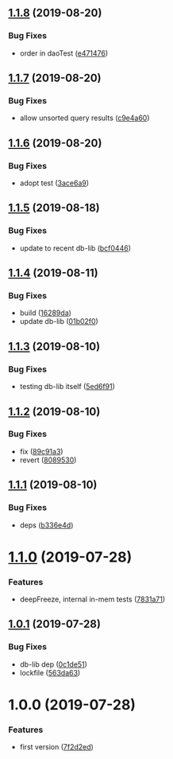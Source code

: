 ## [1.1.8](https://github.com/NaturalCycles/db-dev-lib/compare/v1.1.7...v1.1.8) (2019-08-20)


### Bug Fixes

* order in daoTest ([e471476](https://github.com/NaturalCycles/db-dev-lib/commit/e471476))

## [1.1.7](https://github.com/NaturalCycles/db-dev-lib/compare/v1.1.6...v1.1.7) (2019-08-20)


### Bug Fixes

* allow unsorted query results ([c9e4a60](https://github.com/NaturalCycles/db-dev-lib/commit/c9e4a60))

## [1.1.6](https://github.com/NaturalCycles/db-dev-lib/compare/v1.1.5...v1.1.6) (2019-08-20)


### Bug Fixes

* adopt test ([3ace6a9](https://github.com/NaturalCycles/db-dev-lib/commit/3ace6a9))

## [1.1.5](https://github.com/NaturalCycles/db-dev-lib/compare/v1.1.4...v1.1.5) (2019-08-18)


### Bug Fixes

* update to recent db-lib ([bcf0446](https://github.com/NaturalCycles/db-dev-lib/commit/bcf0446))

## [1.1.4](https://github.com/NaturalCycles/db-dev-lib/compare/v1.1.3...v1.1.4) (2019-08-11)


### Bug Fixes

* build ([16289da](https://github.com/NaturalCycles/db-dev-lib/commit/16289da))
* update db-lib ([01b02f0](https://github.com/NaturalCycles/db-dev-lib/commit/01b02f0))

## [1.1.3](https://github.com/NaturalCycles/db-dev-lib/compare/v1.1.2...v1.1.3) (2019-08-10)


### Bug Fixes

* testing db-lib itself ([5ed6f91](https://github.com/NaturalCycles/db-dev-lib/commit/5ed6f91))

## [1.1.2](https://github.com/NaturalCycles/db-dev-lib/compare/v1.1.1...v1.1.2) (2019-08-10)


### Bug Fixes

* fix ([89c91a3](https://github.com/NaturalCycles/db-dev-lib/commit/89c91a3))
* revert ([8089530](https://github.com/NaturalCycles/db-dev-lib/commit/8089530))

## [1.1.1](https://github.com/NaturalCycles/db-dev-lib/compare/v1.1.0...v1.1.1) (2019-08-10)


### Bug Fixes

* deps ([b336e4d](https://github.com/NaturalCycles/db-dev-lib/commit/b336e4d))

# [1.1.0](https://github.com/NaturalCycles/db-dev-lib/compare/v1.0.1...v1.1.0) (2019-07-28)


### Features

* deepFreeze, internal in-mem tests ([7831a71](https://github.com/NaturalCycles/db-dev-lib/commit/7831a71))

## [1.0.1](https://github.com/NaturalCycles/db-dev-lib/compare/v1.0.0...v1.0.1) (2019-07-28)


### Bug Fixes

* db-lib dep ([0c1de51](https://github.com/NaturalCycles/db-dev-lib/commit/0c1de51))
* lockfile ([563da63](https://github.com/NaturalCycles/db-dev-lib/commit/563da63))

# 1.0.0 (2019-07-28)


### Features

* first version ([7f2d2ed](https://github.com/NaturalCycles/db-dev-lib/commit/7f2d2ed))
